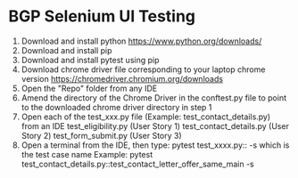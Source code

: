 # BGP Selenium UI Testing

1. Download and install python
https://www.python.org/downloads/
2. Download and install pip
3. Download and install pytest using pip
4. Download chrome driver file corresponding to your laptop chrome version
https://chromedriver.chromium.org/downloads
5. Open the "Repo" folder from any IDE
6. Amend the directory of the Chrome Driver in the conftest.py file to point to the downloaded chrome driver directory in step 1
7. Open each of the test_xxx.py file (Example: test_contact_details.py) from an IDE
	test_eligibility.py (User Story 1)
	test_contact_details.py (User Story 2)
	test_form_submit.py (User Story 3)
8. Open a terminal from the IDE, then type: pytest test_xxxx.py::<TEST CASE NAME> -s
	which <TEST CASE NAME> is the test case name
	Example: pytest test_contact_details.py::test_contact_letter_offer_same_main -s